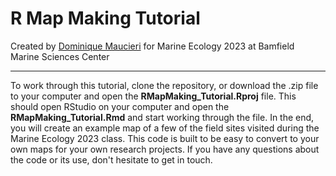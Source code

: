 # R Map Making Tutorial

Created by [Dominique Maucieri](dominiquemaucieri.com) for Marine Ecology 2023 at Bamfield Marine Sciences Center

********

To work through this tutorial, clone the repository, or download the .zip file to your computer and open the **RMapMaking_Tutorial.Rproj** file. This should open RStudio on your computer and open the **RMapMaking_Tutorial.Rmd** and start working through the file. In the end, you will create an example map of a few of the field sites visited during the Marine Ecology 2023 class. This code is built to be easy to convert to your own maps for your own research projects. If you have any questions about the code or its use, don't hesitate to get in touch. 


